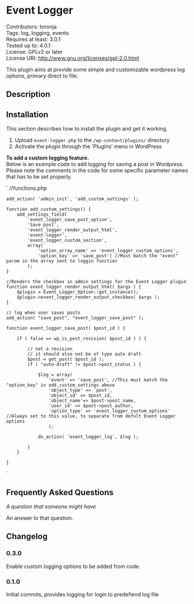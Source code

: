 <h1>Event Logger</h1>

Contributors: toronja<br />
Tags: log, logging, events<br />
Requires at least: 3.0.1<br />
Tested up to: 4.0.1<br />
License: GPLv2 or later<br />
License URI: http://www.gnu.org/licenses/gpl-2.0.html

This plugin aims at provide some simple and customizable wordpress log options, primary direct to file. 

<h2>Description</h2>


<h2>Installation</h2>

This section describes how to install the plugin and get it working.

1. Upload `event-logger.php` to the `/wp-content/plugins/` directory
1. Activate the plugin through the 'Plugins' menu in WordPress


<strong>To add a custom logging feature.</strong><br />
Below is an example code to add logging for saving a post in Wordpress. Please note the comments in the code for some specific parameter names that has to be set properly.

`
//functions.php

	add_action( 'admin_init', 'add_custom_settings' );

	function add_custom_settings() {
		add_settings_field(
			'event_logger_save_post_option',
			'Save post',
			'event_logger_render_output_html',
			'event-logger',
			'event_logger_custom_section',
			array(
				'option_array_name' => 'event_logger_custom_options',
				'option_key' => 'save_post') //Must match the "event" param in the array sent to loggin function
			);
	}

	//Renders the checkbox in admin settings for the Event Logger plugin
	function event_logger_render_output_html( $args ) {
		$plugin = Event_Logger_Option::get_instance();
		$plugin->event_logger_render_output_checkbox( $args );
	}

	// log when user saves posts						 
	add_action( "save_post", "event_logger_save_post" );

	function event_logger_save_post( $post_id ) {

		if ( false == wp_is_post_revision( $post_id ) ) {

			// not a revision
			// it should also not be of type auto draft
			$post = get_post( $post_id );
			if ( "auto-draft" != $post->post_status ) {

				$log = array(
					'event' => 'save_post', //This must match the "option_key" in add_custom_settings above
					'object_type' => 'post',
					'object_id' => $post_id,
					'object_name'=> $post->post_name,
					'user_id' => $post->post_author,
					'option_type' => 'event_logger_custom_options' //Always set to this value, to separate from defult Event Logger options
					);

				do_action( 'event_logger_log', $log );

			}
		}

	}
`



<h2>Frequently Asked Questions</h2>

*A question that someone might have*

An answer to that question.


<h2>Changelog</h2>

<h3>0.3.0</h3>
Enable custom logging options to be added from code.

<h3>0.1.0</h3>
Initial commits, provides logging for login to predefiend log file
